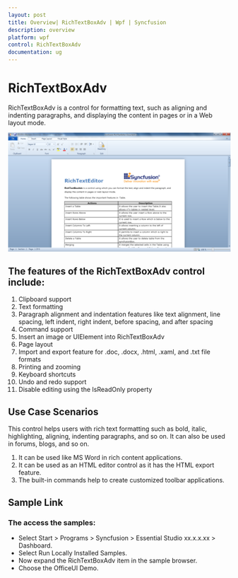 ```yaml
---
layout: post
title: Overview| RichTextBoxAdv | Wpf | Syncfusion
description: overview
platform: wpf
control: RichTextBoxAdv
documentation: ug
---
```


# RichTextBoxAdv

RichTextBoxAdv is a control for formatting text, such as aligning and indenting paragraphs, and displaying the content in pages or in a Web layout mode.



![](Overview_images/Overview_img1.png)





## The features of the RichTextBoxAdv control include:

1. Clipboard support
2. Text formatting
3. Paragraph alignment and indentation features like text alignment, line spacing, left indent, right indent, before spacing, and after spacing
4. Command support
5. Insert an image or UIElement into RichTextBoxAdv
6. Page layout
7. Import and export feature for .doc, .docx, .html, .xaml, and .txt file formats
8. Printing and zooming
9. Keyboard shortcuts
10. Undo and redo support
11. Disable editing using the IsReadOnly property



## Use Case Scenarios

This control helps users with rich text formatting such as bold, italic, highlighting, aligning, indenting paragraphs, and so on. It can also be used in forums, blogs, and so on.

1. It can be used like MS Word in rich content applications.
2. It can be used as an HTML editor control as it has the HTML export feature.
3. The built-in commands help to create customized toolbar applications.



## Sample Link

### The access the samples:

* Select Start > Programs > Syncfusion > Essential Studio xx.x.x.xx > Dashboard.
* Select Run Locally Installed Samples.
* Now expand the RichTextBoxAdv item in the sample browser.
* Choose the OfficeUI Demo.



